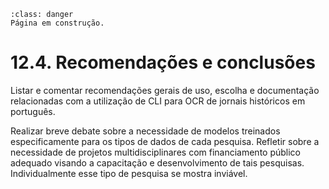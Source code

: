 ```{admonition} Atenção
:class: danger
Página em construção.
```

# 12.4. Recomendações e conclusões

Listar e comentar recomendações gerais de uso, escolha e documentação relacionadas com a utilização de CLI para OCR de jornais históricos em português.

Realizar breve debate sobre a necessidade de modelos treinados especificamente para os tipos de dados de cada pesquisa. Refletir sobre a necessidade de projetos multidisciplinares com financiamento público adequado visando a capacitação e desenvolvimento de tais pesquisas. Individualmente esse tipo de pesquisa se mostra inviável.